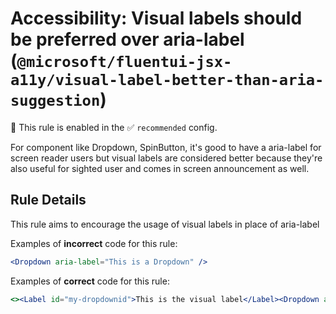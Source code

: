 # Accessibility: Visual labels should be preferred over aria-label (`@microsoft/fluentui-jsx-a11y/visual-label-better-than-aria-suggestion`)

💼 This rule is enabled in the ✅ `recommended` config.

<!-- end auto-generated rule header -->

For component like Dropdown, SpinButton, it's good to have a aria-label for screen reader users but visual labels are considered better because they're also useful for sighted user and comes in screen announcement as well.

## Rule Details

This rule aims to encourage the usage of visual labels in place of aria-label

Examples of **incorrect** code for this rule:

```jsx
<Dropdown aria-label="This is a Dropdown" />
```

Examples of **correct** code for this rule:

```jsx
<><Label id="my-dropdownid">This is the visual label</Label><Dropdown aria-labelledby="my-dropdownid" /></>
```
